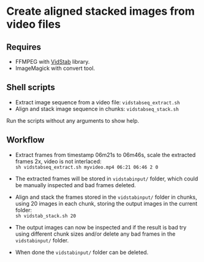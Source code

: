 # Create aligned stacked images from video files

## Requires
* FFMPEG with [VidStab](https://github.com/georgmartius/vid.stab) library.
* ImageMagick with convert tool.

## Shell scripts
* Extract image sequence from a video file: `vidstabseq_extract.sh`
* Align and stack image sequence in chunks: `vidstabseq_stack.sh`

Run the scripts without any arguments to show help.

## Workflow

* Extract frames from timestamp 06m21s to 06m46s, scale the extracted frames 2x, video is not interlaced:\
`sh vidstabseq_extract.sh myvideo.mp4 06:21 06:46 2 0`

* The extracted frames will be stored in `vidstabinput/` folder, which could be manually inspected and bad frames deleted.

* Align and stack the frames stored in the `vidstabinput/` folder in chunks, using 20 images in each chunk, storing the output images in the current folder:\
`sh vidstab_stack.sh 20`

* The output images can now be inspected and if the result is bad try using different chunk sizes and/or delete any bad frames in the `vidstabinput/` folder.

* When done the `vidstabinput/` folder can be deleted.
